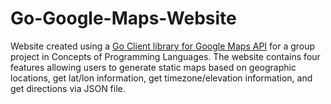 # Go-Google-Maps-Website
Website created using a [Go Client library for Google Maps API](https://github.com/googlemaps/google-maps-services-go) for a group project in Concepts of Programming Languages. The website contains four features allowing users to generate static maps based on geographic locations, get lat/lon information, get timezone/elevation information, and get directions via JSON file.
